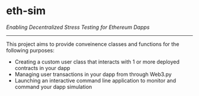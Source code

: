 # eth-sim
*Enabling Decentralized Stress Testing for Ethereum Dapps*

----

This project aims to provide conveinence classes and functions for the following purposes:
* Creating a custom user class that interacts with 1 or more deployed contracts in your dapp
* Managing user transactions in your dapp from through Web3.py
* Launching an interactive command line application to monitor and command your dapp simulation
